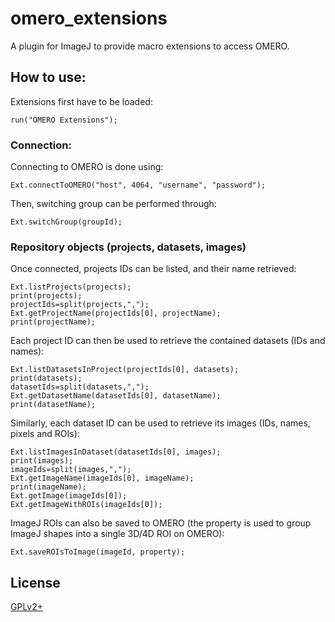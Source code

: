 # omero_extensions

A plugin for ImageJ to provide macro extensions to access OMERO.

## How to use:

Extensions first have to be loaded:
```
run("OMERO Extensions");
```


### Connection:

Connecting to OMERO is done using:

```
Ext.connectToOMERO("host", 4064, "username", "password");
```

Then, switching group can be performed through:

```
Ext.switchGroup(groupId);
```

### Repository objects (projects, datasets, images)

Once connected, projects IDs can be listed, and their name retrieved:

```
Ext.listProjects(projects);
print(projects);
projectIds=split(projects,",");
Ext.getProjectName(projectIds[0], projectName);
print(projectName);
```

Each project ID can then be used to retrieve the contained datasets (IDs and names):

```
Ext.listDatasetsInProject(projectIds[0], datasets);
print(datasets);
datasetIds=split(datasets,",");
Ext.getDatasetName(datasetIds[0], datasetName);
print(datasetName);
```

Similarly, each dataset ID can be used to retrieve its images (IDs, names, pixels and ROIs):

```
Ext.listImagesInDataset(datasetIds[0], images);
print(images);
imageIds=split(images,",");
Ext.getImageName(imageIds[0], imageName);
print(imageName);
Ext.getImage(imageIds[0]);
Ext.getImageWithROIs(imageIds[0]);
```

ImageJ ROIs can also be saved to OMERO (the property is used to group ImageJ shapes into a single 3D/4D ROI on OMERO):
```
Ext.saveROIsToImage(imageId, property);
```

## License
[GPLv2+](https://choosealicense.com/licenses/gpl-2.0/)
